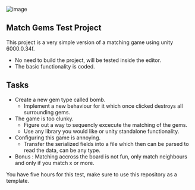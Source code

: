 ![image](https://github.com/user-attachments/assets/cad94f9e-4f7b-4563-89ff-65a29b38ac04)
## Match Gems Test Project
This project is a very simple version of a matching game using unity 6000.0.34f.

- No need to build the project, will be tested inside the editor.
- The basic functionality is coded.

## Tasks
- Create a new gem type called bomb.
    - Implement a new behaviour for it which once clicked destroys all surrounding gems.
- The game is too clunky.
    - Figure out a way to sequencly excecute the matching of the gems.
    - Use any library you would like or unity standalone functionality.
- Configuring this game is annoying.
    - Transfer the serialized fields into a file which then can be parsed to read the data, can be any type.
- Bonus : Matching accross the board is not fun, only match neighbours and only if you match x or more.

You have five hours for this test, make sure to use this repository as a template.
